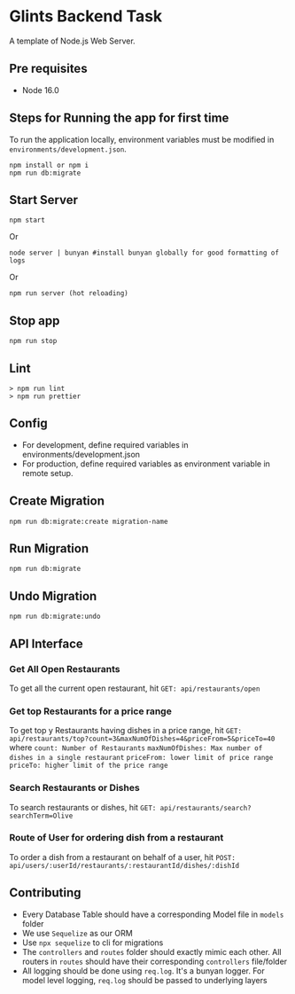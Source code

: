 # Glints Backend Task

A template of Node.js Web Server.

## Pre requisites

- Node 16.0

## Steps for Running the app for first time
To run the application locally, environment variables must be modified in `environments/development.json`.

```
npm install or npm i
npm run db:migrate
```

## Start Server

```
npm start
```

Or

```
node server | bunyan #install bunyan globally for good formatting of logs
```

Or

```
npm run server (hot reloading)
```


## Stop app

```
npm run stop
```

## Lint

```
> npm run lint
> npm run prettier
```

## Config

- For development, define required variables in environments/development.json
- For production, define required variables as environment variable in remote setup.

## Create Migration

```
npm run db:migrate:create migration-name
```

## Run Migration

```
npm run db:migrate
```

## Undo Migration

```
npm run db:migrate:undo
```

## API Interface

### Get All Open Restaurants
To get all the current open restaurant, hit `GET: api/restaurants/open`

### Get top Restaurants for a price range
To get top y Restaurants having dishes in a price range, hit `GET: api/restaurants/top?count=3&maxNumOfDishes=4&priceFrom=5&priceTo=40` where
`count: Number of Restaurants`
`maxNumOfDishes: Max number of dishes in a single restaurant`
`priceFrom: lower limit of price range`
`priceTo: higher limit of the price range`

### Search Restaurants or Dishes
To search restaurants or dishes, hit `GET: api/restaurants/search?searchTerm=Olive`

### Route of User for ordering dish from a restaurant
To order a dish from a restaurant on behalf of a user, hit `POST: api/users/:userId/restaurants/:restaurantId/dishes/:dishId`

## Contributing

- Every Database Table should have a corresponding Model file in `models` folder
- We use `Sequelize` as our ORM
- Use `npx sequelize` to cli for migrations
- The `controllers` and `routes` folder should exactly mimic each other. All routers in `routes` should have their corresponding `controllers` file/folder
- All logging should be done using `req.log`. It's a bunyan logger. For model level logging, `req.log` should be passed to underlying layers
